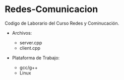 # Redes-Comunicacion
Codigo de Laborario del Curso Redes y Cominucación.

- Archivos:
  - server.cpp
  - client.cpp

- Plataforma de Trabajo:
  - gcc/g++
  - Linux
